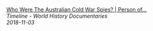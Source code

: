 <!--2024-07-21 00:18:13-->
<div class="yb">
  <a class="nodecor" href="/posts.html?istoriya/who_were_the_australian_cold_war_spies_person_of_interest_timeline">
    <img class="preview" data-videoid="SaOWZNNmp9Q" src="https://i.ytimg.com/vi/SaOWZNNmp9Q/hqdefault.jpg" align="middle" alt="">
  </a>
  <div class="inlbl text">
    <a class="nodecor" href="/posts.html?istoriya/who_were_the_australian_cold_war_spies_person_of_interest_timeline">Who Were The Australian Cold War Spies? | Person of...</a><br>
    <i class="smaller2">Timeline - World History Documentaries</i><br>
    <i class="smaller3">2018-11-03</i>
  </div>
</div>
